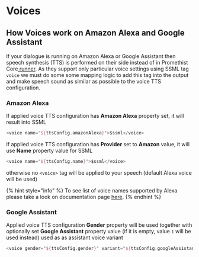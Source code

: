 # Voices



## How Voices work on Amazon Alexa and Google Assistant

If your dialogue is running on Amazon Alexa or Google Assistant then speech synthesis \(TTS\) is performed on their side instead of in Promethist Core[ runner](../../../core/core-services/runner.md). As they support only particular voice settings using SSML tag `voice`  we must do some some mapping logic to add this tag into the output and make speech sound as similar as possible to the voice TTS configuration. 

### Amazon Alexa

If applied voice TTS configuration has **Amazon Alexa** property set, it will result into SSML 

```kotlin
<voice name="${ttsConfig.amazonAlexa}">$ssml</voice>
```

If applied voice TTS configuration has **Provider** set to **Amazon** value, it will use **Name** property value for SSML 

```kotlin
<voice name="${ttsConfig.name}">$ssml</voice>
```

otherwise no `<voice>` tag will be applied to your speech \(default Alexa voice will be used\)

{% hint style="info" %}
To see list of voice names supported by Alexa please take a look on documentation page [here](https://developer.amazon.com/en-US/docs/alexa/custom-skills/speech-synthesis-markup-language-ssml-reference.html#voice).
{% endhint %}

### Google Assistant

Applied voice TTS configuration **Gender** property will be used together with optionally set **Google Assistant** property value \(if it is empty, value `1` will be used instead\) used as as assistant voice variant

```kotlin
<voice gender="${ttsConfig.gender}" variant="${ttsConfig.googleAssistant ?: 1}">$ssml</voice> 
```

